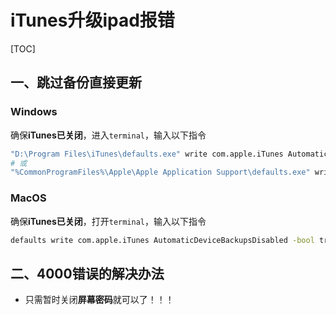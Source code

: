 # iTunes升级ipad报错

[TOC]

## 一、跳过备份直接更新

### Windows

确保**iTunes已关闭**，进入`terminal`，输入以下指令

```bash
"D:\Program Files\iTunes\defaults.exe" write com.apple.iTunes AutomaticDeviceBackupsDisabled -bool true
# 或
"%CommonProgramFiles%\Apple\Apple Application Support\defaults.exe" write com.apple.iTunes AutomaticDeviceBackupsDisabled -bool true
```

### MacOS

确保**iTunes已关闭**，打开`terminal`，输入以下指令

```bash
defaults write com.apple.iTunes AutomaticDeviceBackupsDisabled -bool true
```

## 二、4000错误的解决办法

-   只需暂时关闭**屏幕密码**就可以了！！！

